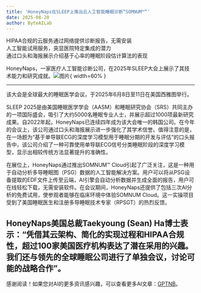```yaml
---
title: 'HoneyNaps在SLEEP上推出云人工智能睡眠诊断“SOMNUM™”'
date: 2025-08-20
author: ByteAILab
---
```


HIPAA合规的云服务通过网络提供诊断报告，无需安装  
人工智能试用服务，突显医院特定集成的潜力  
通过口头和海报展示介绍基于心率的睡眠阶段估计算法的表现  

HoneyNaps，一家医疗人工智能诊断公司，在2025年SLEEP大会上展示了其技术能力和研究成就。![图片](https://ai-techpark.com/wp-content/uploads/HoneyNa.jpg){ width=60% }

---
该大会是全球最大的睡眠医学会议，于2025年6月8日至11日在美国西雅图举行。  

SLEEP 2025是由美国睡眠医学学会（AASM）和睡眠研究协会（SRS）共同主办的一项国际盛会，吸引了大约5000名睡眠专业人士，并展示超过1000项最新研究成果。自2022年起，HoneyNaps已连续四年成为该大会唯一的韩国公司。在今年的会议上，该公司通过口头和海报展示进一步强化了其学术信誉。值得注意的是，在一场题为“基于单导联ECG的深度学习模型用于睡眠分期的开发与评估”的口头报告中，该公司介绍了一种可靠使用单导联ECG信号分类睡眠阶段的深度学习模型，显示出相较传统方法显著提升的准确性。  

在展位上，HoneyNaps通过推出SOMNUM™ Cloud引起了广泛关注，这是一种用于自动分析多导睡眠图（PSG）数据的人工智能解决方案。用户可以将从PSG设备提取的EDF文件上传至云端，AI引擎会自动分析数据并生成全面的报告，用户可在线轻松下载，无需安装软件。在会议期间，HoneyNaps还提供了包括三次AI分析的免费试用，使参观者能够在临床环境中体验SOMNUM Cloud。这一实操项目受到了美国睡眠医生和注册多导睡眠技术专家（RPSGT）的热烈反馈。  

HoneyNaps美国总裁Taekyoung (Sean) Ha博士表示：“凭借其云架构、简化的实现过程和HIPAA合规性，超过100家美国医疗机构表达了潜在采用的兴趣。我们还与领先的全球睡眠公司进行了单独会议，讨论可能的战略合作”。  
---
感谢阅读！如果您对AI的更多资讯感兴趣，可以查看更多AI文章：[GPTNB](https://gptnb.com)。